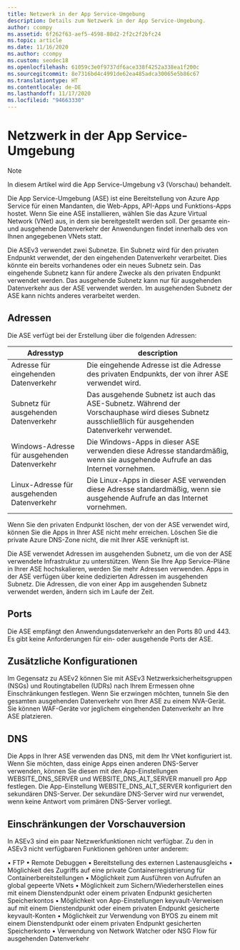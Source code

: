 ```yaml
---
title: Netzwerk in der App Service-Umgebung
description: Details zum Netzwerk in der App Service-Umgebung.
author: ccompy
ms.assetid: 6f262f63-aef5-4598-88d2-2f2c2f2bfc24
ms.topic: article
ms.date: 11/16/2020
ms.author: ccompy
ms.custom: seodec18
ms.openlocfilehash: 61059c3e0f9737df6ace338f4252a338ea1f200c
ms.sourcegitcommit: 8e7316bd4c4991de62ea485adca30065e5b86c67
ms.translationtype: HT
ms.contentlocale: de-DE
ms.lasthandoff: 11/17/2020
ms.locfileid: "94663330"
---
```

# <a name="app-service-environment-networking"></a>Netzwerk in der App Service-Umgebung

> [!NOTE]
> In diesem Artikel wird die App Service-Umgebung v3 (Vorschau) behandelt.
> 

Die App Service-Umgebung (ASE) ist eine Bereitstellung von Azure App Service für einen Mandanten, die Web-Apps, API-Apps und Funktions-Apps hostet. Wenn Sie eine ASE installieren, wählen Sie das Azure Virtual Network (VNet) aus, in dem sie bereitgestellt werden soll. Der gesamte ein- und ausgehende Datenverkehr der Anwendungen findet innerhalb des von Ihnen angegebenen VNets statt.  

Die ASEv3 verwendet zwei Subnetze.  Ein Subnetz wird für den privaten Endpunkt verwendet, der den eingehenden Datenverkehr verarbeitet. Dies könnte ein bereits vorhandenes oder ein neues Subnetz sein.  Das eingehende Subnetz kann für andere Zwecke als den privaten Endpunkt verwendet werden. Das ausgehende Subnetz kann nur für ausgehenden Datenverkehr aus der ASE verwendet werden. Im ausgehenden Subnetz der ASE kann nichts anderes verarbeitet werden.

## <a name="addresses"></a>Adressen 
Die ASE verfügt bei der Erstellung über die folgenden Adressen:

| Adresstyp | description |
|--------------|-------------|
| Adresse für eingehenden Datenverkehr | Die eingehende Adresse ist die Adresse des privaten Endpunkts, der von ihrer ASE verwendet wird. |
| Subnetz für ausgehenden Datenverkehr | Das ausgehende Subnetz ist auch das ASE-Subnetz. Während der Vorschauphase wird dieses Subnetz ausschließlich für ausgehenden Datenverkehr verwendet. |
| Windows-Adresse für ausgehenden Datenverkehr | Die Windows-Apps in dieser ASE verwenden diese Adresse standardmäßig, wenn sie ausgehende Aufrufe an das Internet vornehmen. |
| Linux-Adresse für ausgehenden Datenverkehr | Die Linux-Apps in dieser ASE verwenden diese Adresse standardmäßig, wenn sie ausgehende Aufrufe an das Internet vornehmen. |

Wenn Sie den privaten Endpunkt löschen, der von der ASE verwendet wird, können Sie die Apps in Ihrer ASE nicht mehr erreichen. Löschen Sie die private Azure DNS-Zone nicht, die mit Ihrer ASE verknüpft ist.  

Die ASE verwendet Adressen im ausgehenden Subnetz, um die von der ASE verwendete Infrastruktur zu unterstützen. Wenn Sie Ihre App Service-Pläne in Ihrer ASE hochskalieren, werden Sie mehr Adressen verwenden. Apps in der ASE verfügen über keine dedizierten Adressen im ausgehenden Subnetz. Die Adressen, die von einer App im ausgehenden Subnetz verwendet werden, ändern sich im Laufe der Zeit.

## <a name="ports"></a>Ports

Die ASE empfängt den Anwendungsdatenverkehr an den Ports 80 und 443.  Es gibt keine Anforderungen für ein- oder ausgehende Ports der ASE. 

## <a name="extra-configurations"></a>Zusätzliche Konfigurationen

Im Gegensatz zu ASEv2 können Sie mit ASEv3 Netzwerksicherheitsgruppen (NSGs) und Routingtabellen (UDRs) nach Ihrem Ermessen ohne Einschränkungen festlegen. Wenn Sie erzwingen möchten, tunneln Sie den gesamten ausgehenden Datenverkehr von Ihrer ASE zu einem NVA-Gerät. Sie können WAF-Geräte vor jeglichem eingehenden Datenverkehr an Ihre ASE platzieren. 

## <a name="dns"></a>DNS

Die Apps in Ihrer ASE verwenden das DNS, mit dem Ihr VNet konfiguriert ist. Wenn Sie möchten, dass einige Apps einen anderen DNS-Server verwenden, können Sie diesen mit den App-Einstellungen WEBSITE_DNS_SERVER und WEBSITE_DNS_ALT_SERVER manuell pro App festlegen. Die App-Einstellung WEBSITE_DNS_ALT_SERVER konfiguriert den sekundären DNS-Server. Der sekundäre DNS-Server wird nur verwendet, wenn keine Antwort vom primären DNS-Server vorliegt. 

## <a name="preview-limitation"></a>Einschränkungen der Vorschauversion

In ASEv3 sind ein paar Netzwerkfunktionen nicht verfügbar.  Zu den in ASEv3 nicht verfügbaren Funktionen gehören unter anderem:

• FTP • Remote Debuggen • Bereitstellung des externen Lastenausgleichs • Möglichkeit des Zugriffs auf eine private Containerregistrierung für Containerbereitstellungen • Möglichkeit zum Ausführen von Aufrufen an global gepeerte VNets • Möglichkeit zum Sichern/Wiederherstellen eines mit einem Dienstendpunkt oder einem privaten Endpunkt gesicherten Speicherkontos • Möglichkeit von App-Einstellungen keyvault-Verweisen auf mit einem Dienstendpunkt oder einem privaten Endpunkt gesicherte keyvault-Konten • Möglichkeit zur Verwendung von BYOS zu einem mit einem Dienstendpunkt oder einem privaten Endpunkt gesicherten Speicherkonto • Verwendung von Network Watcher oder NSG Flow für ausgehenden Datenverkehr
    
    

